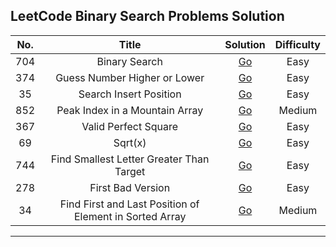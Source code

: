 ## LeetCode Binary Search Problems Solution

| No. |                          Title                          |                                                                          Solution                                                                          | Difficulty |
| :-: | :-----------------------------------------------------: | :--------------------------------------------------------------------------------------------------------------------------------------------------------: | :--------: |
| 704 |                      Binary Search                      |                       [Go](https://github.com/said7388/Leetcode-Binary-Search/blob/main/704.%20Binary%20Search/704-Binary_Search.go)                       |    Easy    |
| 374 |              Guess Number Higher or Lower               |                   [Go](https://github.com/said7388/Leetcode-Binary-Search/blob/main/374.%20Guess%20Number%20Higher%20or%20Lower/main.go)                   |    Easy    |
| 35  |                 Search Insert Position                  |                        [Go](https://github.com/said7388/Leetcode-Binary-Search/blob/main/35.%20Search%20Insert%20Position/main.go)                         |    Easy    |
| 852 |             Peak Index in a Mountain Array              |                 [Go](https://github.com/said7388/Leetcode-Binary-Search/blob/main/852.%20Peak%20Index%20in%20a%20Mountain%20Array/main.go)                 |   Medium   |
| 367 |                  Valid Perfect Square                   |                         [Go](https://github.com/said7388/Leetcode-Binary-Search/blob/main/367.%20Valid%20Perfect%20Square/main.go)                         |    Easy    |
| 69  |                         Sqrt(x)                         |                                 [Go](<https://github.com/said7388/Leetcode-Binary-Search/blob/main/69.%20Sqrt(x)/main.go>)                                 |    Easy    |
| 744 |        Find Smallest Letter Greater Than Target         |            [Go](https://github.com/said7388/Leetcode-Binary-Search/blob/main/744.%20Find%20Smallest%20Letter%20Greater%20Than%20Target/main.go)            |    Easy    |
| 278 |                    First Bad Version                    |                          [Go](https://github.com/said7388/Leetcode-Binary-Search/blob/main/278.%20First%20Bad%20Version/main.go)                           |    Easy    |
| 34  | Find First and Last Position of Element in Sorted Array | [Go](https://github.com/said7388/Leetcode-Binary-Search/blob/main/34.%20Find%20First%20and%20Last%20Position%20of%20Element%20in%20Sorted%20Array/main.go) |   Medium   |

---
